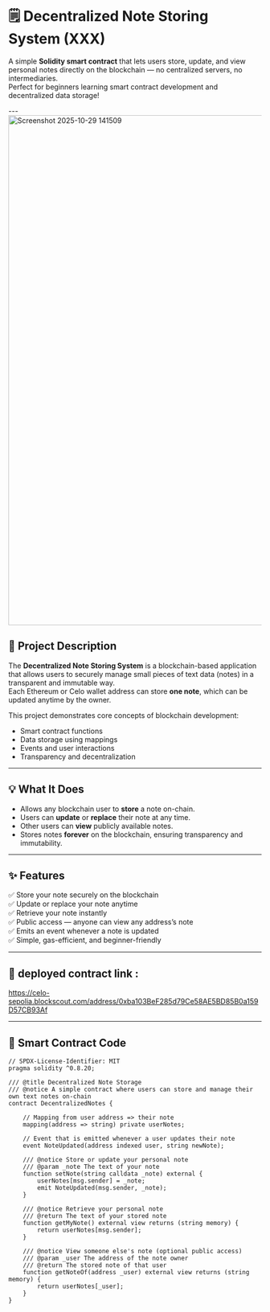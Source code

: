 # 🗒️ Decentralized Note Storing System (XXX)

A simple **Solidity smart contract** that lets users store, update, and view personal notes directly on the blockchain — no centralized servers, no intermediaries.  
Perfect for beginners learning smart contract development and decentralized data storage!

---<img width="1881" height="1015" alt="Screenshot 2025-10-29 141509" src="https://github.com/user-attachments/assets/a6dcd67c-4f71-4423-8ab4-ba343b0756f5" />


## 🚀 Project Description

The **Decentralized Note Storing System** is a blockchain-based application that allows users to securely manage small pieces of text data (notes) in a transparent and immutable way.  
Each Ethereum or Celo wallet address can store **one note**, which can be updated anytime by the owner.

This project demonstrates core concepts of blockchain development:
- Smart contract functions  
- Data storage using mappings  
- Events and user interactions  
- Transparency and decentralization  

---

## 💡 What It Does

- Allows any blockchain user to **store** a note on-chain.  
- Users can **update** or **replace** their note at any time.  
- Other users can **view** publicly available notes.  
- Stores notes **forever** on the blockchain, ensuring transparency and immutability.  

---

## ✨ Features

✅ Store your note securely on the blockchain  
✅ Update or replace your note anytime  
✅ Retrieve your note instantly  
✅ Public access — anyone can view any address’s note  
✅ Emits an event whenever a note is updated  
✅ Simple, gas-efficient, and beginner-friendly  

---
## 🧩 deployed contract link : 

https://celo-sepolia.blockscout.com/address/0xba103BeF285d79Ce58AE5BD85B0a159D57CB93Af
  
---
## 🧩 Smart Contract Code

```solidity
// SPDX-License-Identifier: MIT
pragma solidity ^0.8.20;

/// @title Decentralized Note Storage
/// @notice A simple contract where users can store and manage their own text notes on-chain
contract DecentralizedNotes {
    
    // Mapping from user address => their note
    mapping(address => string) private userNotes;

    // Event that is emitted whenever a user updates their note
    event NoteUpdated(address indexed user, string newNote);

    /// @notice Store or update your personal note
    /// @param _note The text of your note
    function setNote(string calldata _note) external {
        userNotes[msg.sender] = _note;
        emit NoteUpdated(msg.sender, _note);
    }

    /// @notice Retrieve your personal note
    /// @return The text of your stored note
    function getMyNote() external view returns (string memory) {
        return userNotes[msg.sender];
    }

    /// @notice View someone else's note (optional public access)
    /// @param _user The address of the note owner
    /// @return The stored note of that user
    function getNoteOf(address _user) external view returns (string memory) {
        return userNotes[_user];
    }
}
